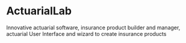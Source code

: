 # ActuarialLab
Innovative actuarial software, insurance product builder and manager, actuarial User Interface and wizard to create insurance products
